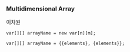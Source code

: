 ### Multidimensional Array

이차원

`var[][] arrayName = new var[n][m];`

`var[][] arrayName = {{elements}, {elements}};`
